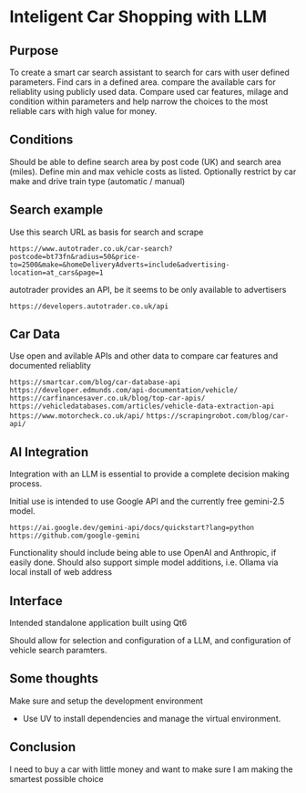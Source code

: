 # Inteligent Car Shopping with LLM

## Purpose

To create a smart car search assistant to search for cars with user defined parameters. Find cars in a defined area. compare the available cars for reliablity using publicly used data. Compare used car features, milage and condition within parameters and help narrow the choices to the most reliable cars with high value for money.

## Conditions

Should be able to define search area by post code (UK) and search area (miles). Define min and max vehicle costs as listed. Optionally restrict by car make and drive train type (automatic / manual)

## Search example

Use this search URL as basis for search and scrape

`https://www.autotrader.co.uk/car-search?postcode=bt73fn&radius=50&price-to=2500&make=&homeDeliveryAdverts=include&advertising-location=at_cars&page=1`

autotrader provides an API, be it seems to be only available to advertisers

`https://developers.autotrader.co.uk/api`

## Car Data

Use open and avilable APIs and other data to compare car features and documented reliablity

`https://smartcar.com/blog/car-database-api`
`https://developer.edmunds.com/api-documentation/vehicle/`
`https://carfinancesaver.co.uk/blog/top-car-apis/`
`https://vehicledatabases.com/articles/vehicle-data-extraction-api`
`https://www.motorcheck.co.uk/api/`
`https://scrapingrobot.com/blog/car-api/`

## AI Integration

Integration with an LLM is essential to provide a complete decision making process.

Initial use is intended to use Google API and the currently free gemini-2.5 model.

`https://ai.google.dev/gemini-api/docs/quickstart?lang=python`
`https://github.com/google-gemini`

Functionality should include being able to use OpenAI and Anthropic, if easily done. Should also support simple model additions, i.e. Ollama via local install of web address

## Interface

Intended standalone application built using Qt6

Should allow for selection and configuration of a LLM, and configuration of vehicle search paramters.

## Some thoughts

Make sure and setup the development environment

- Use UV to install dependencies and manage the virtual environment.

## Conclusion

I need to buy a car with little money and want to make sure I am making the smartest possible choice
